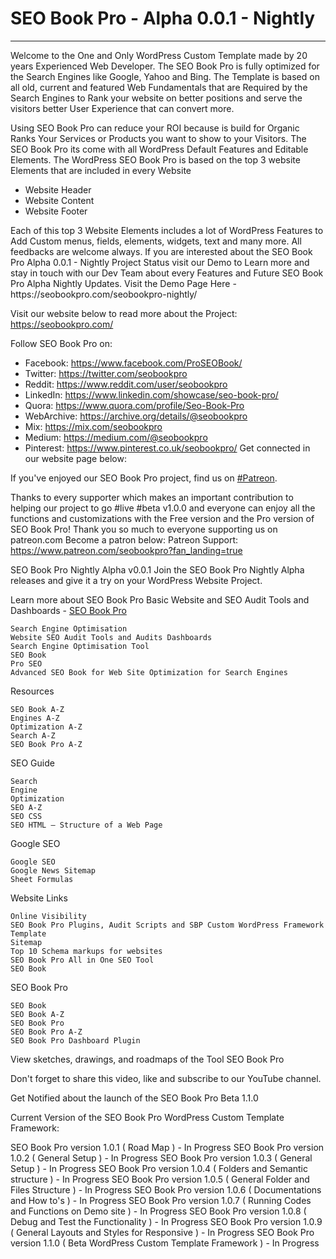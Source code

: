 # SEO Book Pro - Alpha 0.0.1 - Nightly
<hr>
Welcome to the One and Only WordPress Custom Template made by 20 years Experienced Web Developer. The SEO Book Pro is fully optimized for the Search Engines like Google, Yahoo and Bing.  The Template is based on all old, current and featured Web Fundamentals that are Required by the Search Engines to Rank your website on better positions and serve the visitors better User Experience that can convert more.  

Using SEO Book Pro can reduce your ROI because is build for Organic Ranks Your Services or Products you want to show to your Visitors.  The SEO Book Pro its come with all WordPress Default Features and Editable Elements. 
The WordPress SEO Book Pro is based on the top 3 website Elements that are included in every Website      
<ul>
<li>Website Header</li>     
<li>Website Content</li>     
<li>Website Footer</li> 
</ul>
Each of this top 3 Website Elements includes a lot of WordPress Features to Add Custom menus, fields, elements, widgets, text and many more.  All feedbacks are welcome always. If you are interested about the SEO Book Pro Alpha 0.0.1 - Nightly Project Status visit our Demo to Learn more and stay in touch with our Dev Team about every Features and Future SEO Book Pro Alpha Nightly Updates.  Visit the Demo Page Here - https://seobookpro.com/seobookpro-nightly/

Visit our website below to read more about the Project:
https://seobookpro.com/

Follow SEO Book Pro on:

- Facebook: https://www.facebook.com/ProSEOBook/
- Twitter: https://twitter.com/seobookpro
- Reddit: https://www.reddit.com/user/seobookpro
- LinkedIn: https://www.linkedin.com/showcase/seo-book-pro/
- Quora: https://www.quora.com/profile/Seo-Book-Pro
- WebArchive: https://archive.org/details/@seobookpro
- Mix: https://mix.com/seobookpro
- Medium: https://medium.com/@seobookpro
- Pinterest: https://www.pinterest.co.uk/seobookpro/
Get connected in our website page below:


If you've enjoyed our SEO Book Pro project, find us on <a href="https://www.patreon.com/seobookpro?" title="" target="_blank" rel="bookmark">#Patreon</a>. 

Thanks to every supporter which makes an important contribution to helping our project to go #live #beta v1.0.0 and everyone can enjoy all the functions and customizations with the Free version and the Pro version of SEO Book Pro! 
Thank you so much to everyone supporting us on patreon.com
Become a patron below:
Patreon Support: https://www.patreon.com/seobookpro?fan_landing=true

SEO Book Pro Nightly Alpha v0.0.1
Join the SEO Book Pro Nightly Alpha releases and give it a try on your WordPress Website Project.

Learn more about SEO Book Pro Basic Website and SEO Audit Tools and Dashboards - <a href="https://seobookpro.com/about/" target="_blank" title="About SEO Book Pro - Professional Website and SEO Audit Tools | SEO Book Pro Nightly WordPress Template" rel="bookmark">SEO Book Pro</a>

    Search Engine Optimisation
    Website SEO Audit Tools and Audits Dashboards
    Search Engine Optimisation Tool
    SEO Book
    Pro SEO
    Advanced SEO Book for Web Site Optimization for Search Engines

Resources

    SEO Book A-Z
    Engines A-Z
    Optimization A-Z
    Search A-Z
    SEO Book Pro A-Z


SEO Guide

    Search
    Engine
    Optimization
    SEO A-Z
    SEO CSS
    SEO HTML – Structure of a Web Page


Google SEO

    Google SEO
    Google News Sitemap
    Sheet Formulas


Website Links

    Online Visibility
    SEO Book Pro Plugins, Audit Scripts and SBP Custom WordPress Framework Template
    Sitemap
    Top 10 Schema markups for websites
    SEO Book Pro All in One SEO Tool
    SEO Book


SEO Book Pro

    SEO Book
    SEO Book A-Z
    SEO Book Pro
    SEO Book Pro A-Z
    SEO Book Pro Dashboard Plugin


View sketches, drawings, and roadmaps of the Tool
SEO Book Pro

Don't forget to share this video, like and subscribe to our YouTube channel.

Get Notified about the launch of the SEO Book Pro Beta 1.1.0

Current Version of the SEO Book Pro WordPress Custom Template Framework:

SEO Book Pro version 1.0.1 ( Road Map ) - In Progress
SEO Book Pro version 1.0.2 ( General Setup ) - In Progress
SEO Book Pro version 1.0.3 ( General Setup ) - In Progress
SEO Book Pro version 1.0.4 ( Folders and Semantic structure ) - In Progress
SEO Book Pro version 1.0.5 ( General Folder and Files Structure ) - In Progress
SEO Book Pro version 1.0.6 ( Documentations and How to's ) - In Progress
SEO Book Pro version 1.0.7 ( Running Codes and Functions on Demo site ) - In Progress
SEO Book Pro version 1.0.8 ( Debug and Test the Functionality ) - In Progress
SEO Book Pro version 1.0.9 ( General Layouts and Styles for Responsive ) - In Progress
SEO Book Pro version 1.1.0 ( Beta WordPress Custom Template Framework ) - In Progress
